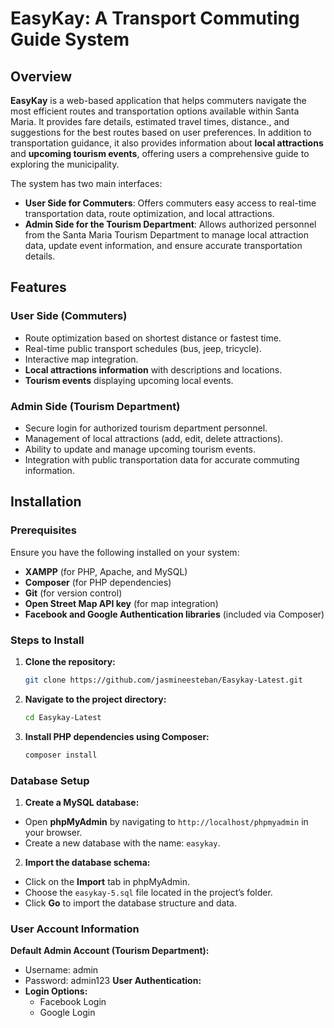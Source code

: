 # EasyKay: A Transport Commuting Guide System

## Overview
**EasyKay** is a web-based application that helps commuters navigate the most efficient routes and transportation options available within Santa Maria.
It provides fare details, estimated travel times, distance., and suggestions for the best routes based on user preferences. 
In addition to transportation guidance, it also provides information about **local attractions** and **upcoming tourism events**, offering users a comprehensive guide to exploring the municipality.

The system has two main interfaces:
- **User Side for Commuters**: Offers commuters easy access to real-time transportation data, route optimization, and local attractions.
- **Admin Side for the Tourism Department**: Allows authorized personnel from the Santa Maria Tourism Department to manage local attraction data, update event information, and ensure accurate transportation details.

## **Features**

### **User Side (Commuters)**
- Route optimization based on shortest distance or fastest time.
- Real-time public transport schedules (bus, jeep, tricycle).
- Interactive map integration.
- **Local attractions information** with descriptions and locations.
- **Tourism events** displaying upcoming local events.

### **Admin Side (Tourism Department)**
- Secure login for authorized tourism department personnel.
- Management of local attractions (add, edit, delete attractions).
- Ability to update and manage upcoming tourism events.
- Integration with public transportation data for accurate commuting information.

## **Installation**

### **Prerequisites**
Ensure you have the following installed on your system:
- **XAMPP** (for PHP, Apache, and MySQL)
- **Composer** (for PHP dependencies)
- **Git** (for version control)
- **Open Street Map API key** (for map integration)
- **Facebook and Google Authentication libraries** (included via Composer)

### **Steps to Install**

1. **Clone the repository:**
   ```bash
   git clone https://github.com/jasmineesteban/Easykay-Latest.git
2. **Navigate to the project directory:**
   ```bash
   cd Easykay-Latest
3. **Install PHP dependencies using Composer:**
   ```bash
   composer install

### Database Setup
1. **Create a MySQL database:**
- Open **phpMyAdmin** by navigating to `http://localhost/phpmyadmin` in your browser.
- Create a new database with the name: `easykay`.
2. **Import the database schema:**
- Click on the **Import** tab in phpMyAdmin.
- Choose the `easykay-5.sql` file located in the project’s folder.
- Click **Go** to import the database structure and data.

### User Account Information
**Default Admin Account (Tourism Department):**
- Username: admin
- Password: admin123
**User Authentication:**
- **Login Options:**
  - Facebook Login
  - Google Login




  


